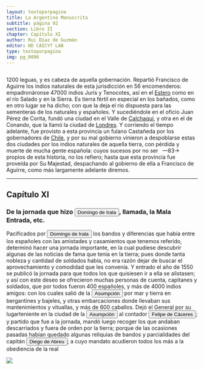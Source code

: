 ```yaml
---
layout: textoporpagina
title: La Argentina Manuscrita
subtitle: página 92
section: Libro II
chapter: Capítulo XI
author: Rui Díaz de Guzmán
editor: HD CAICYT LAB
type: textoporpagina
img: pg_0096
---
```


<div class="row">
    <div class="column">
<p>1200 leguas, y es cabeza de aquella gobernación. Repartió Francisco de Aguirre los indios naturales de esta jurisdicción en 56 encomenderos: empadronáronse 47000 indios <persName xml:id="recogito-bcc202dd-8436-4ee3-afa1-8a857bf8f7b6" ana="tribe">Jurís</persName> y <persName xml:id="recogito-c8c4baee-7d19-40fb-b183-62735540ba61" ana="tribe">Tenocotes</persName>, así en el <a href="https://recogito.pelagios.org/document/wzqxhk0h3vpikm/part/1/edit#a18fff84-1862-4f69-bfe4-a0f3a1f6ad0d" target="_blank">Estero</a> como en el río Salado y en la Sierra. Es tierra fértil en especial en los bañados, como en otro lugar se ha dicho; con que la deja el río dispuesta para las sementeras de los naturales y españoles. Y sucediéndole en el oficio Juan Pérez de Corita, fundó una ciudad en el Valle de <a href="https://recogito.pelagios.org/document/wzqxhk0h3vpikm/part/1/edit#254c2843-3d10-4131-b893-8c4a0653c960" target="_blank">Calchaquí</a>, y otra en el de Conando, que la llamó la ciudad de <a href="https://recogito.pelagios.org/document/wzqxhk0h3vpikm/part/1/edit#58eeb770-9219-41ed-8800-22030e750704" target="_blank">Londres</a>. Y corriendo el tiempo adelante, fue provisto a esta provincia un fulano Castañeda por los gobernadores de <a href="https://recogito.pelagios.org/document/wzqxhk0h3vpikm/part/1/edit#e458610b-60d7-4c6f-8ff5-3bd16aedf59b" target="_blank">Chile</a>, y por su mal gobierno vinieron a despoblarse estas dos ciudades por los indios naturales de aquella tierra, con pérdida y muerte de mucha gente española: cuyos sucesos por no ser   —83→   propios de esta historia, no los refiero; hasta que esta provincia fue proveída por Su Majestad, despachando al gobierno de ella a Francisco de Aguirre, como más largamente adelante diremos.</p><hr><h2>Capítulo XI</h2><h3>De la jornada que hizo <button class="balloon" data-balloon-pos="up" data-balloon-length="large" data-balloon="Domingo Martínez de Irala (Vergara de la Hermandad de Guipúzcoa, Corona de Castilla, 1509 - Asunción del Paraguay, Virreinato del Perú, 3 de octubre de 1556) fue un conquistador, explorador y colonizador español que como lugarteniente de Juan de Ayolas quien lo nombrara interinamente hasta que regresara como teniente de gobernador de La Candelaria en 1537, luego lo sería de hecho, y posteriormente elegido por el pueblo según real cédula, como teniente de gobernador general de Asunción.Ocupó tres veces el cargo de gobernador interino del Río de la Plata y del Paraguay, en los períodos de 1539 a 1542, de 1544 hasta 1548 y por último desde 1549. El emperador Carlos V lo nombraría definitivamente como titular en el cargo gubernamental en el año 1555, que lo ostentaría hasta su fallecimiento.En 1543 fundó en el Chaco Boreal el Puerto de los Reyes, a orillas del río Paraguay y del pantano de los Jarayes, sobre las costas de la laguna La Gaiba. Avellaneda, Mercedes; Perusset, Macarena, &quot;Irala, el primer estratega del Plata&quot;, en Historia Paraguaya. Anuario de la Academia Paraguaya de la Historia, vol. XLVI, 2006, pp. 319-363.Lafuente Machain, Ricardo, El gobernador Domingo de Irala, Asunción, Academia Paraguaya de la Historia, 2005 [1939].">Domingo de Irala</button>, llamada, la Mala Entrada, etc.</h3><p>Pacificados por <button class="balloon" data-balloon-pos="up" data-balloon-length="large" data-balloon="Domingo Martínez de Irala (Vergara de la Hermandad de Guipúzcoa, Corona de Castilla, 1509 - Asunción del Paraguay, Virreinato del Perú, 3 de octubre de 1556) fue un conquistador, explorador y colonizador español que como lugarteniente de Juan de Ayolas quien lo nombrara interinamente hasta que regresara como teniente de gobernador de La Candelaria en 1537, luego lo sería de hecho, y posteriormente elegido por el pueblo según real cédula, como teniente de gobernador general de Asunción.Ocupó tres veces el cargo de gobernador interino del Río de la Plata y del Paraguay, en los períodos de 1539 a 1542, de 1544 hasta 1548 y por último desde 1549. El emperador Carlos V lo nombraría definitivamente como titular en el cargo gubernamental en el año 1555, que lo ostentaría hasta su fallecimiento.En 1543 fundó en el Chaco Boreal el Puerto de los Reyes, a orillas del río Paraguay y del pantano de los Jarayes, sobre las costas de la laguna La Gaiba. Avellaneda, Mercedes; Perusset, Macarena, &quot;Irala, el primer estratega del Plata&quot;, en Historia Paraguaya. Anuario de la Academia Paraguaya de la Historia, vol. XLVI, 2006, pp. 319-363.Lafuente Machain, Ricardo, El gobernador Domingo de Irala, Asunción, Academia Paraguaya de la Historia, 2005 [1939].">Domingo de Irala</button> los bandos y diferencias que había entre los españoles con las amistades y casamientos que tenemos referido, determinó hacer una jornada importante, en la cual pudiese descubrir algunas de las noticias de fama que tenia en la tierra; pues donde tanta nobleza y cantidad de soldados había, no era razón dejar de buscar el aprovechamiento y comodidad que les convenía. Y entrado el año de 1550 se publicó la jornada para que todos los que quisiesen ir a ella se alistasen; y así con este deseo se ofrecieron muchas personas de cuenta, capitanes y soldados, que por todos fueron 400 españoles, y más de 4000 indios amigos: con los cuales salió de la <a href="https://recogito.pelagios.org/document/wzqxhk0h3vpikm/part/1/edit#03a39ecf-de49-4710-bff0-b50067207cab" target="_blank"><button class="balloon" data-balloon-pos="up" data-balloon-length="large" data-balloon="Asunción del Paraguay.">Asumpción</button></a> por mar y tierra en bergantines y bajeles, y otras embarcaciones donde llevaban sus mantenimientos y vituallas, y más de 600 caballos. Dejó el General por su lugarteniente en la ciudad de la <a href="https://recogito.pelagios.org/document/wzqxhk0h3vpikm/part/1/edit#2ba0b519-3de5-449a-bf5f-61052cd71aa4" target="_blank"><button class="balloon" data-balloon-pos="up" data-balloon-length="large" data-balloon="Asunción del Paraguay.">Asumpción</button></a> al contador <button class="balloon" data-balloon-pos="up" data-balloon-length="large" data-balloon="Felipe de Cáceres (n. Madrid, ca. 1538) fue un conquistador, explorador y colonizador español.Se desempeñó como gobernador interino del Ríode la Plata y del Paraguay, con sede en Asunción,entre el 11 de diciembre de 1568 hasta el 14 dejulio de 1572.">Felipe de Cáceres</button>; y partido que fue a la jornada, mandó luego recoger los que andaban descarriados y fuera de orden por la tierra; porque de las ocasiones pasadas habían quedado algunas reliquias de bandos y parcialidades del capitán <button class="balloon" data-balloon-pos="up" data-balloon-length="large" data-balloon="Abreu (Diego), de Sevilla; viene con don Pedro de Mendoza. Derrota a los indios cerca de Corpus. Se le cree autor de la sentencia contra la Maldonado. Vuelve a Buenos Aires, para hacer evacuar el Fuerte, y lleva la gente a la Asumpción. Trae socorros al convoy de Cabeza de Vaca. Es electo Gobernador en ausencia de Irala; se conspira contra su persona. Prende al jefe del complot, y lo condena a muerte. Informa a España de su nombramiento; se resiste a devolver el mando al Gobernador Irala; se retira a las tierras de los indios. No quiere volver a la ciudad. Es sorprendido y herido. Lo llevan muerto a la Asumpción.">Diego de Abreu</button>; a cuyo mandato acudieron todos los más a la obediencia de la real </p></div>

<div class="column">
<a href="{{site.baseurl}}/assets/img/argentina_manuscrita/{{page.img}}.jpg"><img src="{{site.baseurl}}/assets/img/argentina_manuscrita/{{page.img}}.jpg"></a>
</div>
</div>